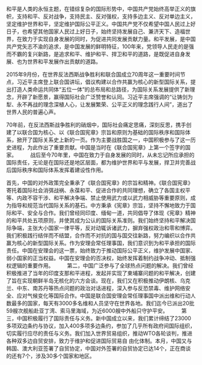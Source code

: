 和平是人类的永恒主题，在错综复杂的国际形势中，中国共产党始终高举正义的旗帜，支持和平、反对战争，支持民主、反对强权，支持多边主义、反对单边主义，坚定维护世界和平，坚定维护国际公平正义。中国共产党不仅希望中国人民过上好日子，也希望其他国家人民过上好日子，始终坚持发展自己、兼济天下、造福世界，在致力于实现自身发展的同时，为促进共同发展贡献力量。和平发展，是中国共产党矢志不渝的追求，是中国发展的鲜明特征，100年来，党领导人民走的是强而不霸的复兴新路，是追求和平、维护和平、捍卫和平的道路，是既促进自身发展、也为世界和平发展作出贡献的道路。

2015年9月份，在世界反法西斯战争胜利和联合国成立70周年这一重要时间节点，习近平主席登上联合国讲坛，倡议构建以合作共赢为核心的新型国际关系，提出打造人类命运共同体“五位一体”的总布局和总路径，为国际关系发展提供了新理念，开辟了新愿景，赢得国际社会广泛赞誉和认同。习近平主席强调的“让铸剑为犁、永不再战的理念深植人心，让发展繁荣、公平正义的理念践行人间”，道出了世界人民的普遍心声。

70年前，在反法西斯战争胜利的硝烟中，国际社会痛定思痛，深刻反思，携手创建了以联合国为核心、以《联合国宪章》宗旨和原则为基础的国际秩序和国际体系，掀开了国际关系史上新的一页。作为主要战胜国之一，中国积极参与了这一历史进程，为此作出了重要贡献。中国是当时在《联合国宪章》上第一个签字的国家。
　　
战后至今70年里，中国在致力于自身发展的同时，从未忘记所应承担的国际责任，无论是在国际还是地区层面，都为维护世界和平与发展，捍卫并完善战后国际秩序和国际体系发挥着建设性作用。

首先，中国的对外政策完全秉承了《联合国宪章》的宗旨和精神。《联合国宪章》寄托着国际社会消弭战祸、永葆和平、促进合作的共同理想，确立了各国主权平等、内政不容干涉、和平解决争端、禁止使用武力或以武力相威胁等重要原则，成为指导和规范当代国际关系的基石。中方秉承《宪章》宗旨，坚持不懈地致力于国际和平、安全与合作。我们曾经同印度、缅甸一道，共同倡导了体现《宪章》精神的和平共处五项原则，并使其成为公认的国际关系准则。我们始终坚持和平解决国际争端，主张大小国家一律平等，反对动辄诉诸武力，摒弃强权政治和零和博弈。我们积极践行结伴而不结盟，合作而不对抗的国与国交往新路，努力编织以合作共赢为核心的新型国际关系。作为安理会常任理事国，我们意识到为和平承担的国际责任。中国在安理会的这一票，始终致力于推动国际公平正义，维护发展中国家、弱小国家的正当权益。中国在安理会的否决权，始终发挥着制约战争冲动、抵制强权逻辑的重要作用。
　　
第二，中国广泛参与了全球热点问题的解决。我们曾经积极推进了当年的印度支那和平进程，发起并实现了柬埔寨问题的和平解决，创建了旨在实现朝鲜半岛无核化的六方会谈。现在，我们又在积极推动伊朗核、乌克兰、中东、南苏丹等热点问题的政治对话进程，深入参与反恐禁毒、维护网络安全、应对气候变化等国际合作。中国是联合国安理会常任理事国中派出维和行动人数最多的国家，每天有3000多名维和人员坚守在世界各地。我们迄今已派出20批59艘次舰船赴亚丁湾、索马里海域，为近6000艘中外船只守护平安。
　　
第三，中国积极履行了国际责任与义务。新中国成立以来，我们累计缔结了23000多项双边条约与协议，加入400多项多边条约，参加了几乎所有政府间国际组织，切实履行应尽的责任与义务。我们加入世界贸易组织，推动WTO各轮谈判，推进各种双多边自贸安排，致力于维护和促进国际贸易自 由化体制。本月，中国又与韩国、澳大利亚签署了自贸协定，中国对外签署的自贸协定已达14个，正在商谈的还有7个，涉及30多个国家和地区。
　　